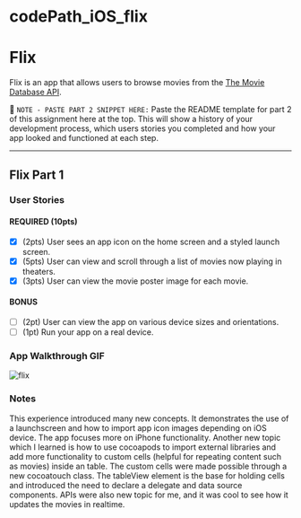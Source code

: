 # codePath_iOS_flix
# Flix

Flix is an app that allows users to browse movies from the [The Movie Database API](http://docs.themoviedb.apiary.io/#).

📝 `NOTE - PASTE PART 2 SNIPPET HERE:` Paste the README template for part 2 of this assignment here at the top. This will show a history of your development process, which users stories you completed and how your app looked and functioned at each step.

---

## Flix Part 1

### User Stories

#### REQUIRED (10pts)
- [x] (2pts) User sees an app icon on the home screen and a styled launch screen.
- [x] (5pts) User can view and scroll through a list of movies now playing in theaters.
- [x] (3pts) User can view the movie poster image for each movie.

#### BONUS
- [ ] (2pt) User can view the app on various device sizes and orientations.
- [ ] (1pt) Run your app on a real device.

### App Walkthrough GIF

![flix](https://i.imgur.com/PbCV4PD.gif)


### Notes
This experience introduced many new concepts. It demonstrates the use of a launchscreen and how to import app icon images depending on iOS device. The app focuses more on iPhone functionality. Another new topic which I learned is how to use cocoapods to import external libraries and add more functionality to custom cells (helpful for repeating content such as movies) inside an table. The custom cells were made possible through a new cocoatouch class. The tableView element is the base for holding cells and introduced the need to declare a delegate and data source components. APIs were also new topic for me, and it was cool to see how it updates the movies in realtime. 
